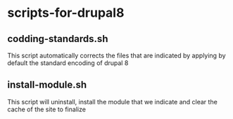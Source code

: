# scripts-for-drupal8

## codding-standards.sh
This script automatically corrects the files that are indicated by applying by default the standard encoding of drupal 8

## install-module.sh
This script will uninstall, install the module that we indicate and clear the cache of the site to finalize

